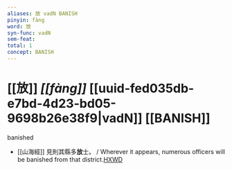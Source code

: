 ```yaml
---
aliases: 放 vadN BANISH
pinyin: fàng
word: 放
syn-func: vadN
sem-feat: 
total: 1
concept: BANISH 
---
```

# [[放]] *[[fàng]]*  [[uuid-fed035db-e7bd-4d23-bd05-9698b26e38f9|vadN]] [[BANISH]]
banished
 - [[山海經]] 見則其縣多**放**士。 / Wherever it appears, numerous officers will be banished from that district.[HXWD](https://hxwd.org/textview.html?location=KR3l0090_tls_001-11a.21)